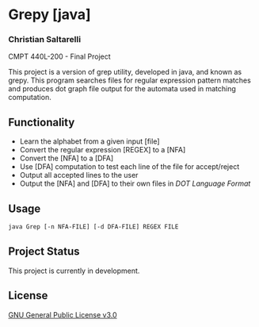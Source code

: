 # Grepy [java]
### Christian Saltarelli
CMPT 440L-200 - Final Project

This project is a version of grep utility, developed in java, and known as grepy. This program searches files for regular expression pattern matches and produces dot graph file output for the automata used in matching computation.

## Functionality
* Learn the alphabet from a given input [file]
* Convert the regular expression [REGEX] to a [NFA]
* Convert the [NFA] to a [DFA]
* Use [DFA] computation to test each line of the file for accept/reject
* Output all accepted lines to the user
* Output the [NFA] and [DFA] to their own files in *DOT Language Format*

## Usage
```bash
java Grep [-n NFA-FILE] [-d DFA-FILE] REGEX FILE
```
## Project Status
This project is currently in development.

## License
[GNU General Public License v3.0](https://www.gnu.org/licenses/gpl-3.0.en.html)
